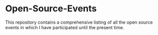 # Open-Source-Events
This repository contains a comprehensive listing of all the open source events in which I have participated until the present time.
